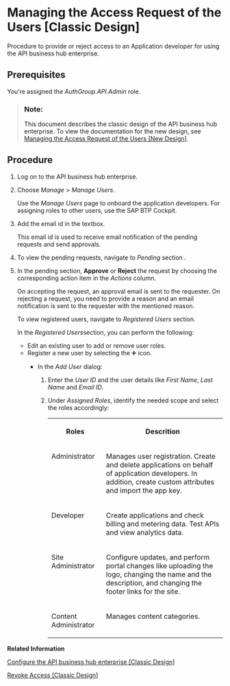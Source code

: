 <!-- loio5b3e2f607046447c867db43e9b7859c7 -->

<link rel="stylesheet" type="text/css" href="../css/sap-icons.css"/>

# Managing the Access Request of the Users \[Classic Design\]

Procedure to provide or reject access to an Application developer for using the API business hub enterprise.



<a name="loio5b3e2f607046447c867db43e9b7859c7__prereq_edg_5fq_l5b"/>

## Prerequisites

You’re assigned the *AuthGroup.API.Admin* role.

> ### Note:  
> This document describes the classic design of the API business hub enterprise. To view the documentation for the new design, see [Managing the Access Request of the Users \[New Design\]](managing-the-access-request-of-the-users-new-design-8b79ee8.md).



<a name="loio5b3e2f607046447c867db43e9b7859c7__steps_gdg_5fq_l5b"/>

## Procedure

1.  Log on to the API business hub enterprise.

2.  Choose *Manage* \> *Manage Users*.

    Use the *Manage Users* page to onboard the application developers. For assigning roles to other users, use the SAP BTP Cockpit.

3.  Add the email id in the textbox.

    This email id is used to receive email notification of the pending requests and send approvals.

4.  To view the pending requests, navigate to *Pending* section .

5.  In the pending section, **Approve** or **Reject** the request by choosing the corresponding action item in the *Actions* column.

    On accepting the request, an approval email is sent to the requester. On rejecting a request, you need to provide a reason and an email notification is sent to the requester with the mentioned reason.

    To view registered users, navigate to *Registered Users* section.

    In the *Registered Users*section, you can perform the following:

    -   Edit an existing user to add or remove user roles.
    -   Register a new user by selecting the :heavy_plus_sign: icon.
        -   In the *Add User* dialog:

            1.  Enter the *User ID* and the user details like *First Name*, *Last Name* and *Email ID*.

            2.  Under *Assigned Roles*, identify the needed scope and select the roles accordingly:


                <table>
                <tr>
                <th valign="top">

                Roles
                
                </th>
                <th valign="top">

                Descrition
                
                </th>
                </tr>
                <tr>
                <td valign="top">
                
                Administrator
                
                </td>
                <td valign="top">
                
                Manages user registration. Create and delete applications on behalf of application developers. In addition, create custom attributes and import the app key.
                
                </td>
                </tr>
                <tr>
                <td valign="top">
                
                Developer
                
                </td>
                <td valign="top">
                
                Create applications and check billing and metering data. Test APIs and view analytics data.
                
                </td>
                </tr>
                <tr>
                <td valign="top">
                
                Site Administrator
                
                </td>
                <td valign="top">
                
                Configure updates, and perform portal changes like uploading the logo, changing the name and the description, and changing the footer links for the site.
                
                </td>
                </tr>
                <tr>
                <td valign="top">
                
                Content Administrator
                
                </td>
                <td valign="top">
                
                Manages content categories.
                
                </td>
                </tr>
                </table>
                




**Related Information**  


[Configure the API business hub enterprise \[Classic Design\]](configure-the-api-business-hub-enterprise-classic-design-7b71b16.md "The classic design will be deprecated soon. The new design of the API business hub enterprise will be set as your default design from March 2023. However, you’ll still be able to toggle between the new and old design until June 2024.")

[Revoke Access \[Classic Design\]](revoke-access-classic-design-147fb9d.md "Revoke the access of an application developer.")

